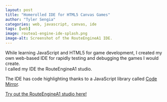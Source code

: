 ```yaml
---
layout: post
title: "Homerolled IDE for HTML5 Canvas Games"
author: "Tyler Sengia"
categories: web, javascript, canvas, ide
tags: [web]
image: routea1-engine-ide-splash.png
image-alt: Screenshot of the RouteEngineA1 IDE.
---
```


While learning JavaScript and HTML5 for game development, I created my own web-based IDE for rapidly testing and debugging the games I would create.  
I called my IDE the RouteEngineA1 studio.  

The IDE has code highlighting thanks to a JavaScript library called [Code Mirror](https://codemirror.net/).

<div class="note" >
  <a href="assets/static/route-engine-a1/studio.html" >Try out the RouteEngineA1 studio here!</a>
</div>
